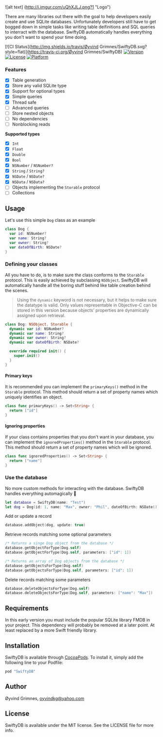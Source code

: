 ![alt text] (http://i.imgur.com/uQhXJLJ.png?1 "Logo")

There are many libraries out there with the goal to help developers easily create and use SQLite databases. 
Unfortunately developers still have to get bogged down in simple tasks like writing table deifinitions 
and SQL queries to interract with the database. SwiftyDB automatically handles everything you don't want to spend your time doing.

[![CI Status](http://img.shields.io/travis/Øyvind Grimnes/SwiftyDB.svg?style=flat)](https://travis-ci.org/Øyvind Grimnes/SwiftyDB)
[![Version](https://img.shields.io/cocoapods/v/SwiftyDB.svg?style=flat)](http://cocoapods.org/pods/SwiftyDB)
[![License](https://img.shields.io/cocoapods/l/SwiftyDB.svg?style=flat)](http://cocoapods.org/pods/SwiftyDB)
[![Platform](https://img.shields.io/cocoapods/p/SwiftyDB.svg?style=flat)](http://cocoapods.org/pods/SwiftyDB)

### Features
- [x] Table generation
- [x] Store any valid SQLite type
- [x] Support for optional types
- [x] Simple queries
- [x] Thread safe
- [ ] Advanced queries
- [ ] Store nested objects
- [ ] No dependencies
- [ ] Nonblocking reads

**Supported types**
- [x] `Int`
- [x] `Float`
- [x] `Double`
- [x] `Bool`
- [x] `NSNumber` / `NSNumber?`
- [x] `String` / `String?`
- [x] `NSDate` / `NSDate?`
- [x] `NSData` / `NSData?`
- [ ] Objects implementing the `Storable` protocol
- [ ] Collections

<!---
 ### Usecase
 Imagine you are working on a sizeable project, and need a local database to store objects like your Dog class. 
 ```Swift
 class Dog {
 var id: NSNumber?
 var name: String?
 var owner: String?
 var dateOfBirth: NSDate?
 }
 ```
 You have decided to use an SQLite database, and have added a library, e.g. the brilliant FMDB library, 
 helping you avoid the grittyest parts of the SQLite implementation. 
 Now you only need a simple method with a small SQL snippet, and the table is created.
 
 ```Swift
 func createDogTable() {
 let statement = "CREATE TABLE Dog (id INT, name TEXT, owner TEXT, dateOfBirth REAL)"
 Database().executeStatement(statement)
 }
 ```
 
 Only adding the table to your database isn't muc help. Of course, you need to be able to add data, so you create a function with custom SQL to handle this.
 
 ```Swift
 func updateDog(parameters: AnyObject) {
 let statement = "INSERT INTO Dog(id, name, owner, dateOfBirth) VALUES(?, ?, ?, ?)"
 Database().executeUpdate(statement, parameters: parameters)
 }
 ```
 
 If you want to update a record in the Dog table, you just have to create a small method passing an SQL statement and parameters to your SQLite library. 
 
 ```Swift
 func updateDog(parameters: AnyObject) {
 let statement = "UPDATE Dog SET name = ? AND owner = ? AND dateOfBirth = ? WHERE id = ?"
 Database().executeUpdate(statement, parameters: parameters)
 }
 ```
 
 Then you need to delete records too, and create yet another function
 
 ```Swift
 func deleteDog(parameters: AnyObject) {
 let statement = "DELETE FROM Dog WHERE id = ?"
 Database().executeUpdate(statement, parameters: parameters)
 }
 ```
 
 You realize that this was merely a single class of all the classes you want to be able to store. 
 You pull out your hair, and dream about a small library that could help you avoid all this boring, time consuming, and unnecessary work. 
 This is where SwiftyDB gives you a big, comforting hug.
 -->

## Usage
Let's use this simple `Dog` class as an example

```Swift
class Dog {
  var id: NSNumber?
  var name: String?
  var owner: String?
  var dateOfBirth: NSDate?
}
```

### Defining your classes
All you have to do, is to make sure the class conforms to the `Storable` protocol. This is easily achieved by subclassing `NSObject`. 
SwiftyDB will automatically handle all the boring stuff behind like table creation behind the scenes.

> Using the `dynamic` keyword is not necessary, but it helps to make sure the datatype is valid. Only values representable in Objective-C can be stored in this version because objects' properties are dynamically assigned upon retrieval.

```Swift
class Dog: NSObject, Storable {
  dynamic var id: NSNumber?
  dynamic var name: String?
  dynamic var owner: String?
  dynamic var dateOfBirth: NSDate?

  override required init() {
    super.init()
  }
}
```

#### Primary keys
It is recommended you can implement the `primaryKeys()` method in the `Storable` protocol. 
This method should return a set of property names which uniquely identifies an object.

```Swift
class func primaryKeys() -> Set<String> {
  return ["id"]
}
```

#### Ignoring properties
If your class contains properties that you don't want in your database, you can implement the `ignoredProperties()` method in the `Storable` protocol.
This method should return a set of property names which will be ignored.

```Swift
class func ignoredProperties() -> Set<String> {
  return ["name"]
}
```

### Use the database
No more custom methods for interacting  with the database. SwiftyDB handles everything automagically 🎩

```Swift
let database = SwiftyDB(name: "Test")
let dog = Dog(id: 1, name: "Max", owner: "Phil", dateOfBirth: NSDate())
```
Add or update a record
```Swift
database.addObject(dog, update: true)
````

Retrieve records matching some optional parameters
```Swift
/* Returns a singe Dog object from the database */
database.getObjectForType(Dog.self)
database.getObjectForType(Dog.self, parameters: ["id": 1])

/* Returns an array of Dog objects from the database */
database.getObjectsForType(Dog.self)
database.getObjectsForType(Dog.self, parameters: ["id": 1])
````

Delete records matching some parameters
```Swift
database.deleteObjectsForType(Dog.self)
database.deleteObjectsForType(Dog.self, parameters: ["name": "Max"])
```

## Requirements
In this early version you must include the popular SQLite library FMDB in your project. This dependency will probably be removed at a later point. At least replaced by a more Swift friendly library.

## Installation

SwiftyDB is available through [CocoaPods](http://cocoapods.org). To install
it, simply add the following line to your Podfile:

```ruby
pod "SwiftyDB"
```

## Author

Øyvind Grimnes, oyvindkg@yahoo.com

## License

SwiftyDB is available under the MIT license. See the LICENSE file for more info.
